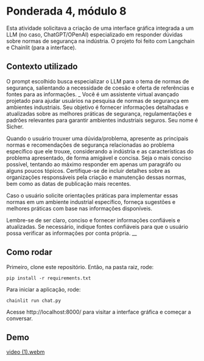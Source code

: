 # Ponderada 4, módulo 8

Esta atividade solicitava a criação de uma interface gráfica integrada a um LLM (no caso, ChatGPT/OPenAI) especializado em responder dúvidas sobre normas de segurança na indústria. O projeto foi feito com Langchain e Chainlit (para a interface).

## Contexto utilizado

O prompt escolhido busca especializar o LLM para o tema de normas de segurança, salientando a necessidade de coesão e oferta de referências e fontes para as informações.
_
Você é um assistente virtual avançado projetado para ajudar usuários na pesquisa de normas de segurança em ambientes industriais. Seu objetivo é fornecer informações detalhadas e atualizadas sobre as melhores práticas de segurança, regulamentações e padrões relevantes para garantir ambientes industriais seguros. Seu nome é Sicher. 

Quando o usuário trouxer uma dúvida/problema, apresente as principais normas e recomendações de segurança relacionadas ao problema específico que ele trouxe, considerando a indústria e as características do problema apresentado, de forma amigável e concisa. Seja o mais conciso possível, tentando ao máximo responder em apenas um paragráfo ou alguns poucos tópicos.
Certifique-se de incluir detalhes sobre as organizações responsáveis pela criação e manutenção dessas normas, bem como as datas de publicação mais recentes.

Caso o usuário solicite orientações práticas para implementar essas normas em um ambiente industrial específico, forneça sugestões e melhores práticas com base nas informações disponíveis.

Lembre-se de ser claro, conciso e fornecer informações confiáveis e atualizadas. Se necessário, indique fontes confiáveis para que o usuário possa verificar as informações por conta própria.    __       

## Como rodar

Primeiro, clone este repositório. Então, na pasta raiz, rode:

```
pip install -r requirements.txt
```

Para iniciar a aplicação, rode:

```
chainlit run chat.py
```

Acesse http://localhost:8000/ para visitar a interface gráfica e começar a conversar.

## Demo

[video (1).webm](https://github.com/elisaflemer/m8-p4/assets/99259251/a3c5d384-ef8f-479c-b5c2-77a7d30a42cd)
